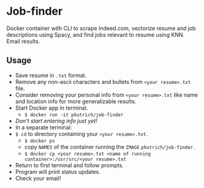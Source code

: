 # Job-finder
Docker container with CLI to scrape Indeed.com, vectorize resume and job descriptions using Spacy, and find jobs relevant to resume using KNN. Email results.

## Usage
- Save resume in `.txt` format. 
- Remove any non-ascii characters and bullets from `<your resume>.txt` file.
- Consider removing your personal info from `<your resume>.txt` like name and location info for more generalizable results.
- Start Docker app in terminal.
    - `$ docker run -it pkutrich/job-finder`
- *Don't start entering info just yet!*
- In a separate terminal:
- `$ cd` to directory containing your `<your resume>.txt`.
    - `$ docker ps`
    - copy `NAMES` of the container running the `IMAGE` `pkutrich/job-finder`.
    - `$ docker cp <your resume>.txt <name of running container>:/usr/src/<your resume>.txt`
- Return to first terminal and follow prompts.
- Program will print status updates.
- Check your email!
    